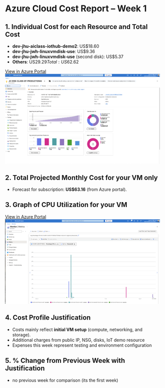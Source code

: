 # Azure Cloud Cost Report – Week 1

## 1. Individual Cost for each Resource and Total Cost
- **dev-jhu-aiclass-iothub-demo2**: US$18.60  
- **dev-jhu-jwh-linuxvmdisk-use**: US$9.36  
- **dev-jhu-jwh-linuxvmdisk-use** (second disk): US$5.37  
- **Others**: US$29.29  
Total: US$62.62

[View in Azure Portal](https://portal.azure.com/#@live.johnshopkins.edu/resource/subscriptions/454f8f24-fd11-4fa7-8e95-8b0d80c25bb9/overview)
![Week 1 Billing Screenshot](billing_week1.png)


## 2. Total Projected Monthly Cost for your VM only
- Forecast for subscription: **US$63.16** (from Azure portal).  

## 3. Graph of CPU Utilization for your VM
[View in Azure Portal](https://portal.azure.com/#view/Microsoft_Azure_Monitoring/AzureMonitoringBrowseBlade/~/metrics)
![Week 1 CPU Utilization](CPU_Utilization_week1.png)

## 4. Cost Profile Justification
- Costs mainly reflect **initial VM setup** (compute, networking, and storage).  
- Additional charges from public IP, NSG, disks, IoT demo resource  
- Expenses this week represent testing and environment configuration

## 5. % Change from Previous Week with Justification
- no previous week for comparison (its the first week)
